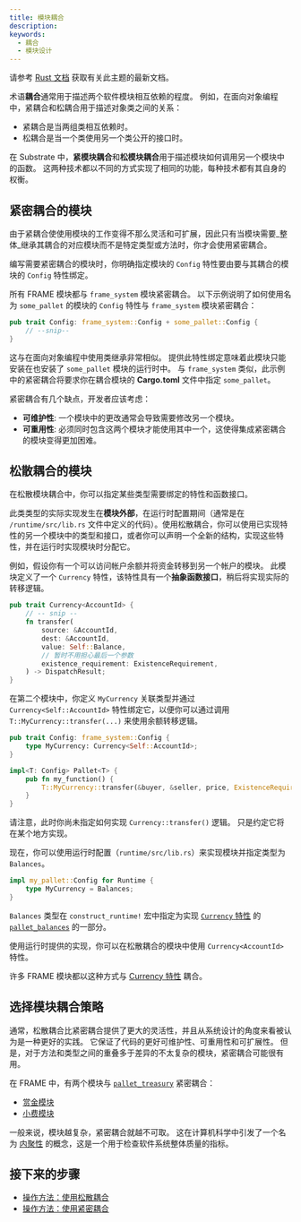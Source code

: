 ```yaml
---
title: 模块耦合
description:
keywords:
  - 耦合
  - 模块设计
---
```


<div class="warning">
	 请参考 <a href="https://paritytech.github.io/polkadot-sdk/master/polkadot_sdk_docs/reference_docs/frame_pallet_coupling/index.html">Rust 文档</a> 获取有关此主题的最新文档。
</div>

术语**耦合**通常用于描述两个软件模块相互依赖的程度。
例如，在面向对象编程中，紧耦合和松耦合用于描述对象类之间的关系：

- 紧耦合是当两组类相互依赖时。
- 松耦合是当一个类使用另一个类公开的接口时。

在 Substrate 中，**紧模块耦合**和**松模块耦合**用于描述模块如何调用另一个模块中的函数。
这两种技术都以不同的方式实现了相同的功能，每种技术都有其自身的权衡。

## 紧密耦合的模块

由于紧耦合使使用模块的工作变得不那么灵活和可扩展，因此只有当模块需要_整体_继承其耦合的对应模块而不是特定类型或方法时，你才会使用紧密耦合。

编写需要紧密耦合的模块时，你明确指定模块的 `Config` 特性要由要与其耦合的模块的 `Config` 特性绑定。

所有 FRAME 模块都与 `frame_system` 模块紧密耦合。
以下示例说明了如何使用名为 `some_pallet` 的模块的 `Config` 特性与 `frame_system` 模块紧密耦合：

```rust
pub trait Config: frame_system::Config + some_pallet::Config {
    // --snip--
}
```

这与在面向对象编程中使用类继承非常相似。
提供此特性绑定意味着此模块只能安装在也安装了 `some_pallet` 模块的运行时中。
与 `frame_system` 类似，此示例中的紧密耦合将要求你在耦合模块的 **Cargo.toml** 文件中指定 `some_pallet`。

紧密耦合有几个缺点，开发者应该考虑：

- **可维护性**: 一个模块中的更改通常会导致需要修改另一个模块。
- **可重用性**: 必须同时包含这两个模块才能使用其中一个，这使得集成紧密耦合的模块变得更加困难。

## 松散耦合的模块

在松散模块耦合中，你可以指定某些类型需要绑定的特性和函数接口。

此类类型的实际实现发生在**模块外部**，在运行时配置期间（通常是在 `/runtime/src/lib.rs` 文件中定义的代码）。使用松散耦合，你可以使用已实现特性的另一个模块中的类型和接口，或者你可以声明一个全新的结构，实现这些特性，并在运行时实现模块时分配它。

例如，假设你有一个可以访问帐户余额并将资金转移到另一个帐户的模块。
此模块定义了一个 `Currency` 特性，该特性具有一个**抽象函数接口**，稍后将实现实际的转移逻辑。

```rust
pub trait Currency<AccountId> {
    // -- snip --
    fn transfer(
        source: &AccountId,
        dest: &AccountId,
        value: Self::Balance,
        // 暂时不用担心最后一个参数
        existence_requirement: ExistenceRequirement,
    ) -> DispatchResult;
}
```

在第二个模块中，你定义 `MyCurrency` 关联类型并通过
`Currency<Self::AccountId>` 特性绑定它，以便你可以通过调用 `T::MyCurrency::transfer(...)` 来使用余额转移逻辑。

```rust
pub trait Config: frame_system::Config {
    type MyCurrency: Currency<Self::AccountId>;
}

impl<T: Config> Pallet<T> {
    pub fn my_function() {
        T::MyCurrency::transfer(&buyer, &seller, price, ExistenceRequirement::KeepAlive)?;
    }
}
```

请注意，此时你尚未指定如何实现 `Currency::transfer()` 逻辑。
只是约定它将在某个地方实现。

现在，你可以使用运行时配置（`runtime/src/lib.rs`）来实现模块并指定类型为 `Balances`。

```rust
impl my_pallet::Config for Runtime {
    type MyCurrency = Balances;
}
```

`Balances` 类型在 `construct_runtime!` 宏中指定为实现 [`Currency` 特性](https://paritytech.github.io/substrate/master/pallet_balances/index.html#implementations-1) 的 [`pallet_balances`](https://paritytech.github.io/substrate/master/pallet_balances/index.html) 的一部分。

使用运行时提供的实现，你可以在松散耦合的模块中使用 `Currency<AccountId>` 特性。

许多 FRAME 模块都以这种方式与 [Currency 特性](https://paritytech.github.io/substrate/master/frame_support/traits/tokens/currency/trait.Currency.html) 耦合。

## 选择模块耦合策略

通常，松散耦合比紧密耦合提供了更大的灵活性，并且从系统设计的角度来看被认为是一种更好的实践。
它保证了代码的更好可维护性、可重用性和可扩展性。
但是，对于方法和类型之间的重叠多于差异的不太复杂的模块，紧密耦合可能很有用。

在 FRAME 中，有两个模块与 [`pallet_treasury`](https://github.com/paritytech/polkadot-sdk/tree/master/substrate/frame/treasury) 紧密耦合：

- [赏金模块](https://github.com/paritytech/polkadot-sdk/tree/master/substrate/frame/bounties)
- [小费模块](https://github.com/paritytech/polkadot-sdk/tree/master/substrate/frame/tips)

一般来说，模块越复杂，紧密耦合就越不可取。
这在计算机科学中引发了一个名为 [内聚性](<https://en.wikipedia.org/wiki/Cohesion_(computer_science)>) 的概念，这是一个用于检查软件系统整体质量的指标。

## 接下来的步骤

- [操作方法：使用松散耦合](/reference/how-to-guides/pallet-design/use-loose-coupling/)
- [操作方法：使用紧密耦合](/reference/how-to-guides/pallet-design/use-tight-coupling/)
